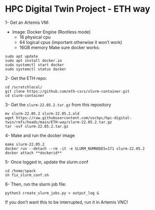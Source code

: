 # HPC Digital Twin Project - ETH way

1- Get an Artemis VM:
- Image: Docker Engine (Rootless mode)
  - 16 physical cpu
  - 64 logical cpus (important otherwise it won’t work)
  - 16GB memory
Make sure docker works:
```
sudo apt update
sudo apt install docker.io
sudo systemctl start docker
sudo systemctl status docker
```

2- Get the ETH repo:
```
cd /scratchlocal/
git clone https://github.com/eth-cscs/slurm-container.git
cd slurm-container
```

3- Get the `slurm-22.05.2.tar.gz` from this repository
```
mv slurm-22.05.2 slurm-22.05.2.old
wget https://raw.githubusercontent.com/uschpc/hpc-digital-twin/refs/heads/main/ETH-way/slurm-22.05.2.tar.gz
tar -xvf slurm-22.05.2.tar.gz
```

4- Make and run the docker image
```
make slurm-22.05.2
docker run --detach --rm -it -e SLURM_NUMNODES=171 slurm-22.05.2
docker attach **dockerid**
```

5- Once logged in, update the slurm.conf
```
cd /home/spack
sh fix_slurm_conf.sh
```

6- Then, run the slurm job file:
```
python3 create_slurm_jobs.py > output_log &
```

If you don’t want this to be interrupted, run it in Artemis VNC!